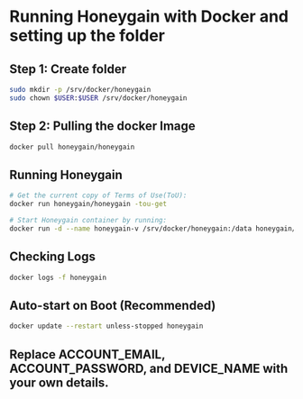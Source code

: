 # Running Honeygain with Docker and setting up the folder

## Step 1: Create folder
```bash
sudo mkdir -p /srv/docker/honeygain
sudo chown $USER:$USER /srv/docker/honeygain
```

## Step 2: Pulling the docker Image
```bash
docker pull honeygain/honeygain
```

## Running Honeygain
```bash
# Get the current copy of Terms of Use(ToU):
docker run honeygain/honeygain -tou-get

# Start Honeygain container by running:
docker run -d --name honeygain-v /srv/docker/honeygain:/data honeygain/honeygain -tou-accept -email "ACCOUNT_EMAIL" -pass "ACCOUNT_PASSWORD" -device "DEVICE_NAME"
```

## Checking Logs
```bash
docker logs -f honeygain
```

## Auto-start on Boot (Recommended)
```bash
docker update --restart unless-stopped honeygain
```

## Replace ACCOUNT_EMAIL, ACCOUNT_PASSWORD, and DEVICE_NAME with your own details.